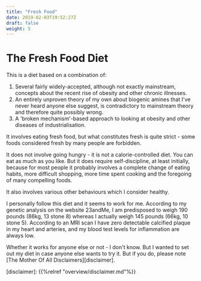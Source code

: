 ```yaml
---
title: "Fresh Food"
date: 2019-02-03T19:52:27Z
draft: false
weight: 5
---
```


# The Fresh Food Diet

This is a diet based on a combination of:   

1. Several fairly widely-accepted, although not exactly mainstream, concepts about the recent rise of obesity and other chronic illnesses.
1. An entirely unproven theory of my own about biogenic amines that I've never heard anyone else suggest, is contradictory to mainstream theory and therefore quite possibly wrong.
1. A 'broken mechanism'-based approach to looking at obesity and other diseases of industrialisation.

It involves eating fresh food, but what constitutes fresh is quite strict - some foods considered fresh by many people are forbidden.

It does not involve going hungry - it is not a calorie-controlled diet. You can eat as much as you like. But it does require self-discipline, at least initially, because for most people it probably involves a complete change of eating habits, more difficult shopping, more time spent cooking and the foregoing of many compelling foods.

It also involves various other behaviours which I consider healthy.

I personally follow this diet and it seems to work for me. According to my genetic analysis on the website 23andMe, I am predisposed to weigh 190 pounds (86kg, 13 stone 8) whereas I actually weigh 145 pounds (66kg, 10 stone 5). According to an MRI scan I have zero detectable calcified plaque in my heart and arteries, and my blood test levels for inflammation are always low. 

Whether it works for anyone else or not - I don't know. But I wanted to set out my diet in case anyone else wants to try it. But if you do, please note [The Mother Of All Disclaimers][disclaimer]. 

 [disclaimer]: {{%relref "overview/disclaimer.md"%}}

